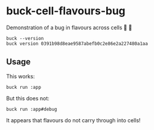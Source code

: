 # buck-cell-flavours-bug

Demonstration of a bug in flavours across cells 🍦 🐛

```
buck --version
buck version 0391b98d8eae9587abefb0c2e86e2a227480a1aa
```


## Usage

This works:

```
buck run :app
```

But this does not:

```
buck run :app#debug
```

It appears that flavours do not carry through into cells!
